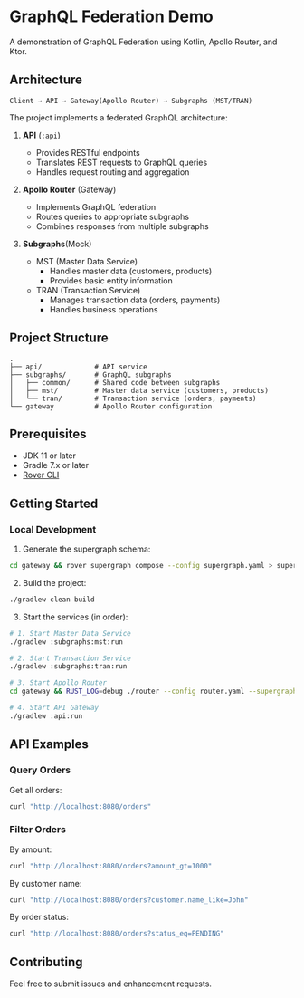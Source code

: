 # GraphQL Federation Demo

A demonstration of GraphQL Federation using Kotlin, Apollo Router, and Ktor.

## Architecture

```
Client → API → Gateway(Apollo Router) → Subgraphs (MST/TRAN)
```

The project implements a federated GraphQL architecture:

1. **API** (`:api`)
   - Provides RESTful endpoints
   - Translates REST requests to GraphQL queries
   - Handles request routing and aggregation

2. **Apollo Router** (Gateway)
   - Implements GraphQL federation
   - Routes queries to appropriate subgraphs
   - Combines responses from multiple subgraphs

3. **Subgraphs**(Mock)
   - MST (Master Data Service)
     - Handles master data (customers, products)
     - Provides basic entity information
   - TRAN (Transaction Service)
     - Manages transaction data (orders, payments)
     - Handles business operations

## Project Structure

```
.
├── api/             # API service
├── subgraphs/       # GraphQL subgraphs
│   ├── common/      # Shared code between subgraphs
│   ├── mst/         # Master data service (customers, products)
│   └── tran/        # Transaction service (orders, payments)
└── gateway          # Apollo Router configuration
```

## Prerequisites

- JDK 11 or later
- Gradle 7.x or later
- [Rover CLI](https://www.apollographql.com/docs/rover/getting-started)

## Getting Started

### Local Development

1. Generate the supergraph schema:
```bash
cd gateway && rover supergraph compose --config supergraph.yaml > supergraph.graphql && cd ..
```

2. Build the project:
```bash
./gradlew clean build
```

3. Start the services (in order):
```bash
# 1. Start Master Data Service
./gradlew :subgraphs:mst:run

# 2. Start Transaction Service
./gradlew :subgraphs:tran:run

# 3. Start Apollo Router
cd gateway && RUST_LOG=debug ./router --config router.yaml --supergraph supergraph.graphql && cd ..

# 4. Start API Gateway
./gradlew :api:run
```


## API Examples

### Query Orders
Get all orders:
```bash
curl "http://localhost:8080/orders"
```

### Filter Orders

By amount:
```bash
curl "http://localhost:8080/orders?amount_gt=1000"
```

By customer name:
```bash
curl "http://localhost:8080/orders?customer.name_like=John"
```

By order status:
```bash
curl "http://localhost:8080/orders?status_eq=PENDING"
```

## Contributing

Feel free to submit issues and enhancement requests.
